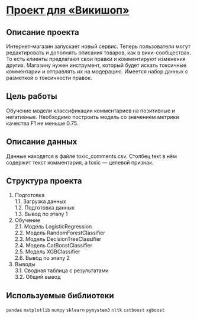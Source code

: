 # [Проект для «Викишоп»](https://github.com/IvanZhoglik/yandex-practicum-projects/blob/main/13_machine_learning_for_texts/defining_the_sentiment_of_comments.ipynb)

## Описание проекта

Интернет-магазин запускает новый сервис. Теперь пользователи могут редактировать и дополнять описания товаров, как в вики-сообществах. То есть клиенты предлагают свои правки и комментируют изменения других. Магазину нужен инструмент, который будет искать токсичные комментарии и отправлять их на модерацию. Имеется набор данных с разметкой о токсичности правок.

## Цель работы

Обучение модели классификации комментариев на позитивные и негативные. Необходимо построить модель со значением метрики качества F1 не меньше 0.75.

## Описание данных

Данные находятся в файле toxic_comments.csv. Столбец text в нём содержит текст комментария, а toxic — целевой признак.

## Структура проекта

1. Подготовка
<br>1.1.  Загрузка данных
<br>1.2.  Подготовка данных
<br>1.3.  Вывод по этапу 1
2. Обучение
<br>2.1.  Модель LogisticRegression
<br>2.2.  Модель RandomForestClassifier
<br>2.3.  Модель DecisionTreeClassifier
<br>2.4.  Модель CatBoostClassifier
<br>2.5.  Модель XGBClassifier
<br>2.6.  Вывод по этапу 2
3. Выводы
<br>3.1.  Сводная таблица с результатами
<br>3.2.  Общий вывод

## Используемые библиотеки
`pandas` `matplotlib` `numpy` `sklearn` `pymystem3` `nltk` `catboost` `xgboost`
